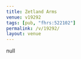 ```yaml
---
title: Zetland Arms
venue: v19292
tags: [pub, "fhrs:522102"]
permalink: /v/19292/
layout: venue
---
```

null